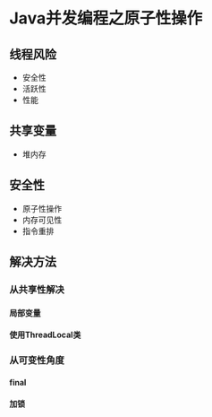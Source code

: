 # Java并发编程之原子性操作

## 线程风险
- 安全性 
- 活跃性 
- 性能

## 共享变量
- 堆内存

## 安全性
- 原子性操作
- 内存可见性
- 指令重排

## 解决方法
### 从共享性解决
#### 局部变量
#### 使用ThreadLocal类

### 从可变性角度
#### final
#### 加锁
